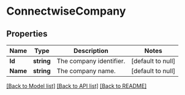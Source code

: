 # ConnectwiseCompany

## Properties
Name | Type | Description | Notes
------------ | ------------- | ------------- | -------------
**Id** | **string** | The company identifier. | [default to null]
**Name** | **string** | The company name. | [default to null]

[[Back to Model list]](../README.md#documentation-for-models) [[Back to API list]](../README.md#documentation-for-api-endpoints) [[Back to README]](../README.md)


